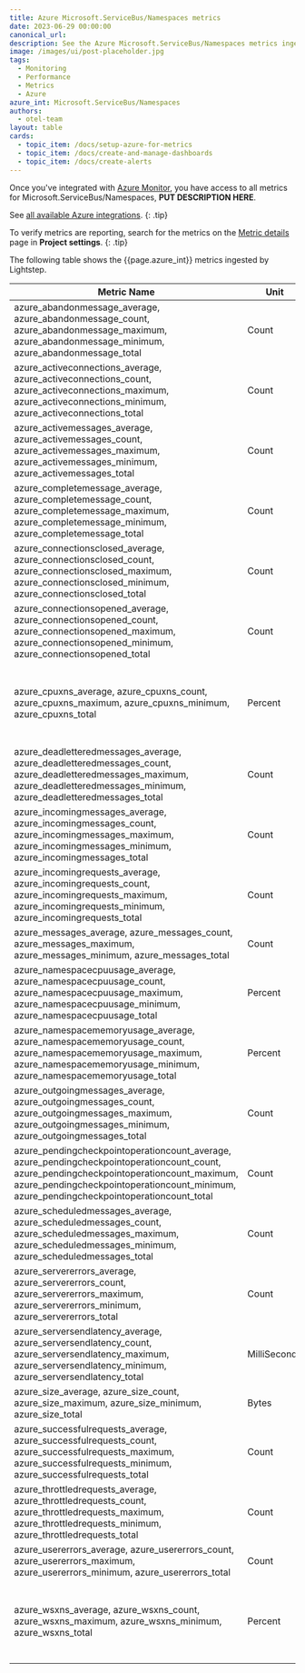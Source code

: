 ```yaml
---
title: Azure Microsoft.ServiceBus/Namespaces metrics
date: 2023-06-29 00:00:00
canonical_url:
description: See the Azure Microsoft.ServiceBus/Namespaces metrics ingested by Lightstep Observability
image: /images/ui/post-placeholder.jpg
tags:
  - Monitoring
  - Performance
  - Metrics
  - Azure
azure_int: Microsoft.ServiceBus/Namespaces
authors:
  - otel-team
layout: table
cards:
  - topic_item: /docs/setup-azure-for-metrics
  - topic_item: /docs/create-and-manage-dashboards
  - topic_item: /docs/create-alerts
---
```

Once you've integrated with [Azure Monitor](/docs/setup-azure-for-metrics), you have access to all metrics for Microsoft.ServiceBus/Namespaces, **PUT DESCRIPTION HERE**. 

See [all available Azure integrations](/docs/azure-metrics).
{: .tip}

To verify metrics are reporting, search for the metrics on the [Metric details](/docs/manage-metric-details) page in **Project settings**.
{: .tip}

The following table shows the {{page.azure_int}} metrics ingested by Lightstep.
<table class="table-aws">
<colgroup><col span="1" style="width: 35%;" /><col span="1" style="width: 15%;" /><col span="1" style="width: 35%;" /></colgroup>
  <thead>
    <th>Metric Name</th>
    <th>Unit</th>
    <th>Description</th>
  </thead>
  <tr>
    <td>azure_abandonmessage_average, azure_abandonmessage_count, azure_abandonmessage_maximum, azure_abandonmessage_minimum, azure_abandonmessage_total</td>
    <td>Count</td>
    <td>Count of messages abandoned on a Queue/Topic.</td>
  </tr>
  <tr>
    <td>azure_activeconnections_average, azure_activeconnections_count, azure_activeconnections_maximum, azure_activeconnections_minimum, azure_activeconnections_total</td>
    <td>Count</td>
    <td>Total Active Connections for Microsoft.ServiceBus.</td>
  </tr>
  <tr>
    <td>azure_activemessages_average, azure_activemessages_count, azure_activemessages_maximum, azure_activemessages_minimum, azure_activemessages_total</td>
    <td>Count</td>
    <td>Count of active messages in a Queue/Topic.</td>
  </tr>
  <tr>
    <td>azure_completemessage_average, azure_completemessage_count, azure_completemessage_maximum, azure_completemessage_minimum, azure_completemessage_total</td>
    <td>Count</td>
    <td>Count of messages completed on a Queue/Topic.</td>
  </tr>
  <tr>
    <td>azure_connectionsclosed_average, azure_connectionsclosed_count, azure_connectionsclosed_maximum, azure_connectionsclosed_minimum, azure_connectionsclosed_total</td>
    <td>Count</td>
    <td>Connections Closed for Microsoft.ServiceBus.</td>
  </tr>
  <tr>
    <td>azure_connectionsopened_average, azure_connectionsopened_count, azure_connectionsopened_maximum, azure_connectionsopened_minimum, azure_connectionsopened_total</td>
    <td>Count</td>
    <td>Connections Opened for Microsoft.ServiceBus.</td>
  </tr>
  <tr>
    <td>azure_cpuxns_average, azure_cpuxns_count, azure_cpuxns_maximum, azure_cpuxns_minimum, azure_cpuxns_total</td>
    <td>Percent</td>
    <td>Service bus premium namespace CPU usage metric. This metric is depricated. Please use the CPU metric (NamespaceCpuUsage) instead.</td>
  </tr>
  <tr>
    <td>azure_deadletteredmessages_average, azure_deadletteredmessages_count, azure_deadletteredmessages_maximum, azure_deadletteredmessages_minimum, azure_deadletteredmessages_total</td>
    <td>Count</td>
    <td>Count of dead-lettered messages in a Queue/Topic.</td>
  </tr>
  <tr>
    <td>azure_incomingmessages_average, azure_incomingmessages_count, azure_incomingmessages_maximum, azure_incomingmessages_minimum, azure_incomingmessages_total</td>
    <td>Count</td>
    <td>Incoming Messages for Microsoft.ServiceBus.</td>
  </tr>
  <tr>
    <td>azure_incomingrequests_average, azure_incomingrequests_count, azure_incomingrequests_maximum, azure_incomingrequests_minimum, azure_incomingrequests_total</td>
    <td>Count</td>
    <td>Incoming Requests for Microsoft.ServiceBus.</td>
  </tr>
  <tr>
    <td>azure_messages_average, azure_messages_count, azure_messages_maximum, azure_messages_minimum, azure_messages_total</td>
    <td>Count</td>
    <td>Count of messages in a Queue/Topic.</td>
  </tr>
  <tr>
    <td>azure_namespacecpuusage_average, azure_namespacecpuusage_count, azure_namespacecpuusage_maximum, azure_namespacecpuusage_minimum, azure_namespacecpuusage_total</td>
    <td>Percent</td>
    <td>Service bus premium namespace CPU usage metric.</td>
  </tr>
  <tr>
    <td>azure_namespacememoryusage_average, azure_namespacememoryusage_count, azure_namespacememoryusage_maximum, azure_namespacememoryusage_minimum, azure_namespacememoryusage_total</td>
    <td>Percent</td>
    <td>Service bus premium namespace memory usage metric.</td>
  </tr>
  <tr>
    <td>azure_outgoingmessages_average, azure_outgoingmessages_count, azure_outgoingmessages_maximum, azure_outgoingmessages_minimum, azure_outgoingmessages_total</td>
    <td>Count</td>
    <td>Outgoing Messages for Microsoft.ServiceBus.</td>
  </tr>
  <tr>
    <td>azure_pendingcheckpointoperationcount_average, azure_pendingcheckpointoperationcount_count, azure_pendingcheckpointoperationcount_maximum, azure_pendingcheckpointoperationcount_minimum, azure_pendingcheckpointoperationcount_total</td>
    <td>Count</td>
    <td>Pending Checkpoint Operations Count.</td>
  </tr>
  <tr>
    <td>azure_scheduledmessages_average, azure_scheduledmessages_count, azure_scheduledmessages_maximum, azure_scheduledmessages_minimum, azure_scheduledmessages_total</td>
    <td>Count</td>
    <td>Count of scheduled messages in a Queue/Topic.</td>
  </tr>
  <tr>
    <td>azure_servererrors_average, azure_servererrors_count, azure_servererrors_maximum, azure_servererrors_minimum, azure_servererrors_total</td>
    <td>Count</td>
    <td>Server Errors for Microsoft.ServiceBus.</td>
  </tr>
  <tr>
    <td>azure_serversendlatency_average, azure_serversendlatency_count, azure_serversendlatency_maximum, azure_serversendlatency_minimum, azure_serversendlatency_total</td>
    <td>MilliSeconds</td>
    <td>Latency of Send Message operations for Service Bus resources.</td>
  </tr>
  <tr>
    <td>azure_size_average, azure_size_count, azure_size_maximum, azure_size_minimum, azure_size_total</td>
    <td>Bytes</td>
    <td>Size of an Queue/Topic in Bytes.</td>
  </tr>
  <tr>
    <td>azure_successfulrequests_average, azure_successfulrequests_count, azure_successfulrequests_maximum, azure_successfulrequests_minimum, azure_successfulrequests_total</td>
    <td>Count</td>
    <td>Total successful requests for a namespace</td>
  </tr>
  <tr>
    <td>azure_throttledrequests_average, azure_throttledrequests_count, azure_throttledrequests_maximum, azure_throttledrequests_minimum, azure_throttledrequests_total</td>
    <td>Count</td>
    <td>Throttled Requests for Microsoft.ServiceBus.</td>
  </tr>
  <tr>
    <td>azure_usererrors_average, azure_usererrors_count, azure_usererrors_maximum, azure_usererrors_minimum, azure_usererrors_total</td>
    <td>Count</td>
    <td>User Errors for Microsoft.ServiceBus.</td>
  </tr>
  <tr>
    <td>azure_wsxns_average, azure_wsxns_count, azure_wsxns_maximum, azure_wsxns_minimum, azure_wsxns_total</td>
    <td>Percent</td>
    <td>Service bus premium namespace memory usage metric. This metric is deprecated. Please use the  Memory Usage (NamespaceMemoryUsage) metric instead.</td>
  </tr>
</table>
